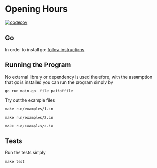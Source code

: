 # Opening Hours

[![codecov](https://codecov.io/gh/erdemtoraman/opening-hours/branch/master/graph/badge.svg?token=OncIXZq5Ku)](https://codecov.io/gh/erdemtoraman/opening-hours)

## Go

In order to install go: [follow instructions](https://golang.org/dl/).


## Running the Program

No external library or dependency is used therefore, 
with the assumption that go is installed you can run the program simply by

`go run main.go -file pathoffile`

Try out the example files 

`make run/examples/1.in`

`make run/examples/2.in`

`make run/examples/3.in`

## Tests

Run the tests simply

`make test`
